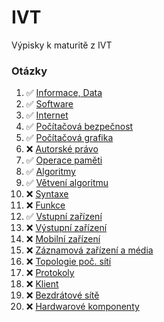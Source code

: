 # IVT

Výpisky k maturitě z IVT

### Otázky

<!-- prettier-ignore -->
1.  :white_check_mark: [Informace, Data](./pages/1/_.md)
2.  :white_check_mark: [Software](./pages/2/_.md)
3.  :white_check_mark: [Internet](./pages/3/_.md) 
4.  :white_check_mark: [Počítačová bezpečnost](./pages/4/_.md)
5.  :white_check_mark: [Počítačová grafika](./pages/5/_.md)
6.  :x: [Autorské právo](./pages/6/_.md)
7.  :white_check_mark: [Operace paměti](./pages/7/_.md)
8.  :white_check_mark: [Algoritmy](./pages/8/_.md)
9.  :white_check_mark: [Větvení algoritmu](./pages/9/_.md) 
10. :x: [Syntaxe](./pages/10/_.md)
11. :x: [Funkce](./pages/11/_.md)
12. :white_check_mark: [Vstupní zařízení](./pages/12/_.md)
13. :x: [Výstupní zařízení](./pages/13/_.md)
14. :x: [Mobilní zařízení](./pages/14/_.md)
15. :x: [Záznamová zařízení a média](./pages/15/_.md)
16. :x: [Topologie poč. sítí](./pages/16/_.md)
17. :x: [Protokoly](./pages/17/_.md)
18. :x: [Klient](./pages/18/_.md)
19. :x: [Bezdrátové sítě](./pages/19/_.md)
20. :x: [Hardwarové komponenty](./pages/20/_.md)
